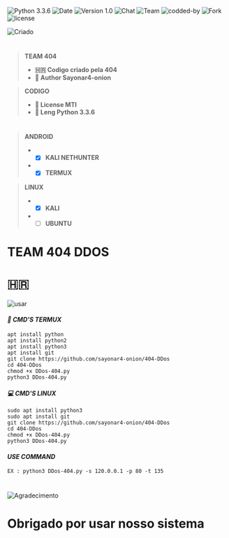 ![[Python 3.3.6](https://github.com/sayonar4-onion)](http://img.shields.io/badge/python-3.3.6-red.svg)
![[Date](https://github.com/sayonar4-onion)](http://img.shields.io/badge/date-18/04/2022-orange.svg)
![[Version 1.0](https://github.com/sayonar4-onion)](http://img.shields.io/badge/version-v1.0-blue.svg)
![[Chat](https://github.com/sayonar4-onion)](http://img.shields.io/badge/Chat-Igreja_Da_Misoginia-red.svg)
![[Team](https://github.com/sayonar4-onion)](http://img.shields.io/badge/Team-404-green.svg)
![[codded-by](https://github.com/sayonar4-onion)](http://img.shields.io/badge/Codded-Sayonar4-orange.svg)
![[Fork](https://github.com/sayonar4-onion)](http://img.shields.io/badge/Fork-hammer-orange.svg)
![[license](https://github.com/sayonar4-onion)](http://img.shields.io/badge/License-MIT-blue.svg)

![[Criado](https://github.com/sayonar4-onion)](http://img.shields.io/badge/Criado_Pela_Team_404_The_Hell-blue.svg)

#
> **TEAM 404**
> - **🇭🇷 Codigo criado pela 404**
> - **🔰 Author Sayonar4-onion**  

> **CODIGO**
> - **📜 License MTI**
> - **📝 Leng Python 3.3.6**
#
> **ANDROID**
> - - [x] **KALI NETHUNTER**
> - - [x] **TERMUX**  

> **LINUX**
> - - [x] **KALI**
> - - [ ] **UBUNTU**
#
# TEAM 404 DDOS

# 🇭🇷

![[usar](https://github.com/sayonar4-onion)](http://img.shields.io/badge/usar-como_usar_o_404_DDos-orange.svg)

#### *📲 CMD'S TERMUX*  
```
apt install python
apt install python2
apt install python3
apt install git
git clone https://github.com/sayonar4-onion/404-DDos
cd 404-DDos
chmod +x DDos-404.py
python3 DDos-404.py
```

#### *💻 CMD'S LINUX*
```
sudo apt install python3
sudo apt install git
git clone https://github.com/sayonar4-onion/404-DDos
cd 404-DDos
chmod +x DDos-404.py
python3 DDos-404.py
```
#### *USE COMMAND*
```
EX : python3 DDos-404.py -s 120.0.0.1 -p 80 -t 135
```
#

![[Agradecimento](https://github.com/sayonar4-onion)](http://img.shields.io/badge/ate_a_próxima-green.svg)


# Obrigado por usar nosso sistema

